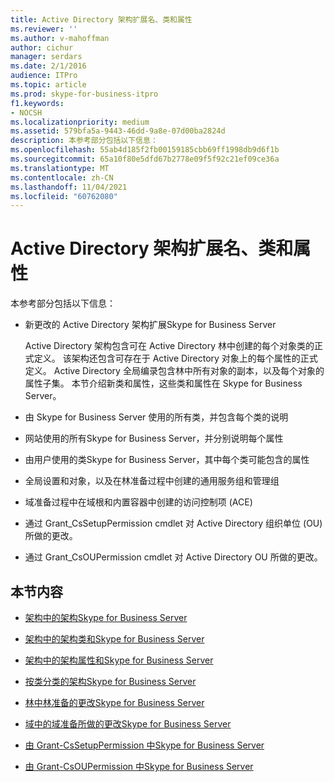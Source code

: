 ```yaml
---
title: Active Directory 架构扩展名、类和属性
ms.reviewer: ''
ms.author: v-mahoffman
author: cichur
manager: serdars
ms.date: 2/1/2016
audience: ITPro
ms.topic: article
ms.prod: skype-for-business-itpro
f1.keywords:
- NOCSH
ms.localizationpriority: medium
ms.assetid: 579bfa5a-9443-46dd-9a8e-07d00ba2824d
description: 本参考部分包括以下信息：
ms.openlocfilehash: 55ab4d185f2fb00159185cbb69ff1998db9d6f1b
ms.sourcegitcommit: 65a10f80e5dfd67b2778e09f5f92c21ef09ce36a
ms.translationtype: MT
ms.contentlocale: zh-CN
ms.lasthandoff: 11/04/2021
ms.locfileid: "60762080"
---
```

# <a name="active-directory-schema-extensions-classes-and-attributes"></a>Active Directory 架构扩展名、类和属性
 
本参考部分包括以下信息： 
  
- 新更改的 Active Directory 架构扩展Skype for Business Server
    
    Active Directory 架构包含可在 Active Directory 林中创建的每个对象类的正式定义。 该架构还包含可存在于 Active Directory 对象上的每个属性的正式定义。 Active Directory 全局编录包含林中所有对象的副本，以及每个对象的属性子集。 本节介绍新类和属性，这些类和属性在 Skype for Business Server。
    
- 由 Skype for Business Server 使用的所有类，并包含每个类的说明
    
- 网站使用的所有Skype for Business Server，并分别说明每个属性
    
- 由用户使用的类Skype for Business Server，其中每个类可能包含的属性
    
- 全局设置和对象，以及在林准备过程中创建的通用服务组和管理组
    
- 域准备过程中在域根和内置容器中创建的访问控制项 (ACE)
    
- 通过 Grant_CsSetupPermission cmdlet 对 Active Directory 组织单位 (OU) 所做的更改。
    
- 通过 Grant_CsOUPermission cmdlet 对 Active Directory OU 所做的更改。
    
## <a name="in-this-section"></a>本节内容

- [架构中的架构Skype for Business Server](schema-changes.md)
    
- [架构中的架构类和Skype for Business Server](schema-classes-and-descriptions.md)
    
- [架构中的架构属性和Skype for Business Server](schema-attributes-and-descriptions.md)
    
- [按类分类的架构Skype for Business Server](schema-attributes-by-class.md)
    
- [林中林准备的更改Skype for Business Server](changes-made-by-forest-preparation.md)
    
- [域中的域准备所做的更改Skype for Business Server](changes-made-by-domain-preparation.md)
    
- [由 Grant-CsSetupPermission 中Skype for Business Server](changes-made-by-grant-cssetuppermission.md)
    
- [由 Grant-CsOUPermission 中Skype for Business Server](changes-made-by-grant-csoupermission.md)
    

